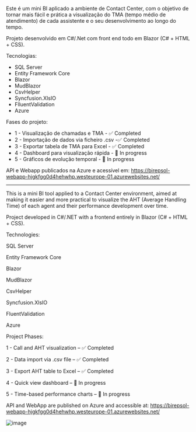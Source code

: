 Este é um mini BI aplicado a ambiente de Contact Center, com o objetivo de tornar mais fácil e prática a visualização do TMA (tempo médio de atendimento) de cada assistente e o seu desenvolvimento ao longo do tempo.

Projeto desenvolvido em C#/.Net com front end todo em Blazor (C# + HTML + CSS).

Tecnologias:
- SQL Server
- Entity Framework Core
- Blazor
- MudBlazor
- CsvHelper
- Syncfusion.XlsIO
- FlluentValidation
- Azure

Fases do projeto:
- 1 - Visualização de chamadas e TMA - ✅ Completed
- 2 - Importação de dados via ficheiro .csv -✅ Completed
- 3 - Exportar tabela de TMA para Excel - ✅ Completed
- 4 - Dashboard para visualização rápida - 🔄 In progress
- 5 - Gráficos de evolução temporal - 🔄 In progress




API e Webapp publicados na Azure e acessível em:
https://birepsol-webapp-hjgkfgg0d4hehwhp.westeurope-01.azurewebsites.net/

--------------------------------------------------------------------------------------------------------------------------

This is a mini BI tool applied to a Contact Center environment, aimed at making it easier and more practical to visualize the AHT (Average Handling Time) of each agent and their performance development over time.

Project developed in C#/.NET with a frontend entirely in Blazor (C# + HTML + CSS).

Technologies:

SQL Server

Entity Framework Core

Blazor

MudBlazor

CsvHelper

Syncfusion.XlsIO

FluentValidation

Azure

Project Phases:

1 - Call and AHT visualization – ✅ Completed

2 - Data import via .csv file – ✅ Completed

3 - Export AHT table to Excel – ✅ Completed

4 - Quick view dashboard – 🔄 In progress

5 - Time-based performance charts – 🔄 In progress

API and WebApp are published on Azure and accessible at:
https://birepsol-webapp-hjgkfgg0d4hehwhp.westeurope-01.azurewebsites.net/


![image](https://github.com/user-attachments/assets/7d4eb2e1-0bad-416e-82c1-c0b4b33a175a)
